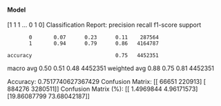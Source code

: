 #### Model
[1 1 1 ... 0 1 0]
Classification Report:
              precision    recall  f1-score   support

           0       0.07      0.23      0.11    287564
           1       0.94      0.79      0.86   4164787

    accuracy                           0.75   4452351
   macro avg       0.50      0.51      0.48   4452351
weighted avg       0.88      0.75      0.81   4452351

Accuracy: 0.7517740627367429
Confusion Matrix:
[[  66651  220913]
 [ 884276 3280511]]
Confusion Matrix (%):
[[ 1.4969844   4.96171573]
 [19.86087799 73.68042187]]
